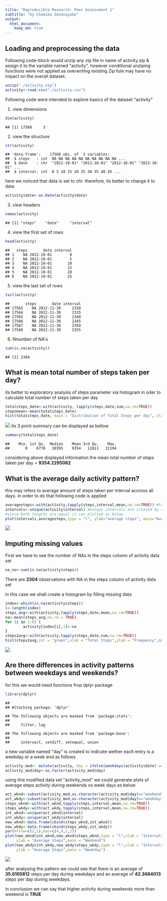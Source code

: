 ```yaml
---
title: "Reproducible Research: Peer Assessment 1"
subtitle: "by Chamika Senanayake"
output: 
  html_document:
    keep_md: true
---
```



## Loading and preprocessing the data

Following code-block would unzip any zip file in name of activity.zip & assign it to the variable named "activity", however conditional unziping functions were not applied as overwriting existing Zip fule may have no impact on the overall dataset.


```r
unzip("./activity.zip")
activity<-read.csv("./activity.csv")
```

Following code were intended to explore basics of the dataset "activity"

1. view dimensions 

```r
dim(activity)
```

```
## [1] 17568     3
```
2. view the structure

```r
str(activity)
```

```
## 'data.frame':	17568 obs. of  3 variables:
##  $ steps   : int  NA NA NA NA NA NA NA NA NA NA ...
##  $ date    : chr  "2012-10-01" "2012-10-01" "2012-10-01" "2012-10-01" ...
##  $ interval: int  0 5 10 15 20 25 30 35 40 45 ...
```
here we noticed that data is set to chr. therefore, its better to change it to data

```r
activity$date<-as.Date(activity$date)
```
3. view headers

```r
names(activity)
```

```
## [1] "steps"    "date"     "interval"
```
4. view the first set of rows

```r
head(activity)
```

```
##   steps       date interval
## 1    NA 2012-10-01        0
## 2    NA 2012-10-01        5
## 3    NA 2012-10-01       10
## 4    NA 2012-10-01       15
## 5    NA 2012-10-01       20
## 6    NA 2012-10-01       25
```
5. view the last set of rows

```r
tail(activity)
```

```
##       steps       date interval
## 17563    NA 2012-11-30     2330
## 17564    NA 2012-11-30     2335
## 17565    NA 2012-11-30     2340
## 17566    NA 2012-11-30     2345
## 17567    NA 2012-11-30     2350
## 17568    NA 2012-11-30     2355
```
6. Nnumber of NA's

```r
sum(is.na(activity))
```

```
## [1] 2304
```

## What is mean total number of steps taken per day?

its better to exploratory analysis of steps parameter via histogram in oder to calculate total number of steps taken per day

```r
totalsteps_date<-with(activity, tapply(steps,date,sum,na.rm=TRUE))
stepsmean<-mean(totalsteps_date)
hist(totalsteps_date, main = "Distribution of Total Steps per day", xlab = "total steps")
```

![](PA1_template_files/figure-html/unnamed-chunk-9-1.png)<!-- -->
its 3 point summary can be displayed as bellow

```r
summary(totalsteps_date)
```

```
##    Min. 1st Qu.  Median    Mean 3rd Qu.    Max. 
##       0    6778   10395    9354   12811   21194
```
considering above displayed information the mean total number of steps taken per day = **9354.2295082**

## What is the average daily activity pattern?

this may refers to average amount of steps taken per interval accross all days. in order to do that following code is applied

```r
averagesteps<-with(activity,tapply(steps,interval,mean,na.rm=TRUE)) #tapply to apply means to steps column combined with interval column removing NAs
intervals<-unique(activity$interval) #unique intervals are created by removing NAs
#since both lengths are equal it can plotted as below
plot(intervals,averagesteps,type = "l", ylab="average steps", main="Average steps per interval", col="red")
```

![](PA1_template_files/figure-html/unnamed-chunk-11-1.png)<!-- -->

## Imputing missing values

First we have to see the number of NAs in the steps column of activity data set

```r
na_no<-sum(is.na(activity$steps))
```
There are **2304** observations with NA in the steps column of activity data set

in this case we shall create a histogram by filling missing data

```r
index<-which(is.na(activity$steps))
l<-length(index)
steps_avg<-with(activity,tapply(steps,date,mean,na.rm=TRUE))
na<-mean(steps_avg,na.rm = TRUE)
for (i in 1:l) {
        activity[index[i],1]<-na
}
steps2avg<-with(activity,tapply(steps,date,sum,na.rm=TRUE))
hist(steps2avg,col = "green",xlab = "Total Steps",ylab = "Frequency",main = "Total Number of Steps per Day")
```

![](PA1_template_files/figure-html/unnamed-chunk-13-1.png)<!-- -->


## Are there differences in activity patterns between weekdays and weekends?

for this we would need functions frop dplyr package

```r
library(dplyr)
```

```
## 
## Attaching package: 'dplyr'
```

```
## The following objects are masked from 'package:stats':
## 
##     filter, lag
```

```
## The following objects are masked from 'package:base':
## 
##     intersect, setdiff, setequal, union
```
a new variable named "day" is created to indicate wether each entry is a weekday or a week end as follows

```r
activity_mod<- mutate(activity, day = ifelse(weekdays(activity$date) == "Saturday" | weekdays(activity$date) == "Sunday", "weekend", "weekday"))
activity_mod$day<-as.factor(activity_mod$day)
```
using this modified data set "activity_mod" we could generate plots of average steps activity during weekends vs week days as below

```r
act_wknd<-subset(activity_mod,as.character(activity_mod$day)=="weekend")
act_wkdy<-subset(activity_mod,as.character(activity_mod$day)=="weekday")
steps_wknd<-with(act_wknd,tapply(steps,interval,mean,na.rm=TRUE))
steps_wkdy<-with(act_wkdy,tapply(steps,interval,mean,na.rm=TRUE))
int_wknd<-unique(act_wknd$interval)
int_wkdy<-unique(act_wkdy$interval)
new_wknd<-data.frame(cbind(steps_wknd,int_wknd))
new_wkdy<-data.frame(cbind(steps_wkdy,int_wkdy))
par(mfrow=c(2,1),mar=c(4,4,2,1))
plot(new_wknd$int_wknd,new_wknd$steps_wknd,type = "l",xlab = "Intervals",
     ylab = "Average Steps",main = "Weekend")
plot(new_wkdy$int_wkdy,new_wkdy$steps_wkdy,type = "l",xlab = "Intervals",
     ylab = "Average Steps",main = "Weekday")
```

![](PA1_template_files/figure-html/unnamed-chunk-16-1.png)<!-- -->

after analysing the pattern we could see that there is an average of **35.6105812** steps per day during weekdays and an average of **42.3664013** steps per day during weekdays. 

in conclusion we can say that higher activity during weekends more than weekend is **TRUE**
